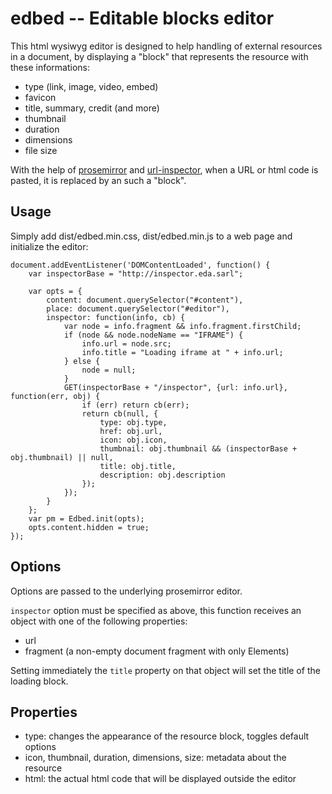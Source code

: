 edbed -- Editable blocks editor
===============================

This html wysiwyg editor is designed to help handling of external resources in a document,
by displaying a "block" that represents the resource with these informations:

- type (link, image, video, embed)
- favicon
- title, summary, credit (and more)
- thumbnail
- duration
- dimensions
- file size

With the help of [prosemirror](https://prosemirror.net) and [url-inspector](https://github.com/kapouer/url-inspector), when a URL or html code is pasted, it is replaced by an such a "block".


Usage
-----

Simply add dist/edbed.min.css, dist/edbed.min.js to a web page and initialize the editor:

```
document.addEventListener('DOMContentLoaded', function() {
	var inspectorBase = "http://inspector.eda.sarl";

	var opts = {
		content: document.querySelector("#content"),
		place: document.querySelector("#editor"),
		inspector: function(info, cb) {
			var node = info.fragment && info.fragment.firstChild;
			if (node && node.nodeName == "IFRAME") {
				info.url = node.src;
				info.title = "Loading iframe at " + info.url;
			} else {
				node = null;
			}
			GET(inspectorBase + "/inspector", {url: info.url}, function(err, obj) {
				if (err) return cb(err);
				return cb(null, {
					type: obj.type,
					href: obj.url,
					icon: obj.icon,
					thumbnail: obj.thumbnail && (inspectorBase + obj.thumbnail) || null,
					title: obj.title,
					description: obj.description
				});
			});
		}
	};
	var pm = Edbed.init(opts);
	opts.content.hidden = true;
});
```

Options
-------

Options are passed to the underlying prosemirror editor.

`inspector` option must be specified as above, this function receives an object
with one of the following properties:
- url
- fragment (a non-empty document fragment with only Elements)

Setting immediately the `title` property on that object will set the title of
the loading block.

Properties
----------

- type: changes the appearance of the resource block, toggles default options
- icon, thumbnail, duration, dimensions, size: metadata about the resource
- html: the actual html code that will be displayed outside the editor

